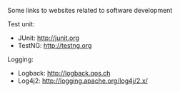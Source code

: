 Some links to websites related to software development

Test unit:
- JUnit: http://junit.org
- TestNG: http://testng.org

Logging:
- Logback: http://logback.qos.ch
- Log4j2: http://logging.apache.org/log4j/2.x/

